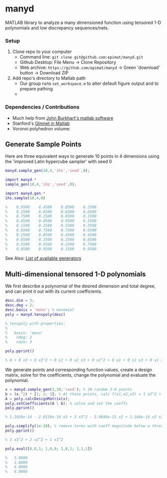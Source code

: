 # manyd
MATLAB library to analyze a many dimensioned function using tensored 1-D polynomials and low discrepancy sequences/nets.

### Setup
1) Clone repo to your computer
   * Command line: `git clone git@github.com:epimat/manyd.git`
   * Github Desktop: File Menu -> Clone Repository
   * Web archive: `https://github.com/epimat/manyd` -> Green 'download' button -> Download ZIP
2) Add repo's directory to Matlab path
   * Our group runs `set_workspace.m` to alter default figure output and to prepare pathing
   * [](https://www.mathworks.com/help/matlab/matlab_env/add-remove-or-reorder-folders-on-the-search-path.html)

### Dependencies / Contributions

* Much help from [John Burkhart's matlab software](https://people.sc.fsu.edu/~jburkardt/)
* Stanford's [Glmnet in Matlab](https://web.stanford.edu/~hastie/glmnet_matlab/index.html)
* Voronoi polyhedron volume: [](https://www.mathworks.com/matlabcentral/answers/258667-vertices-of-polygons-in-bounded-voronoi-diagram#answer_241308)

## Generate Sample Points

Here are three equivalent ways to generate 10 points in 4 dimensions
using the 'improved Latin hypercube sampler' with seed 0

```matlab
manyd.sample_gen(10,4,'ihs','seed',0);

import manyd.*
sample_gen(10,4,'ihs','seed',0);

import manyd.gen.*
ihs.sample(10,4,0)

%    0.9500    0.4500    0.0500    0.2500
%    0.3500    0.6500    0.6500    0.0500
%    0.7500    0.2500    0.8500    0.1500
%    0.4500    0.0500    0.9500    0.5500
%    0.1500    0.1500    0.5500    0.3500
%    0.6500    0.7500    0.7500    0.6500
%    0.2500    0.8500    0.4500    0.4500
%    0.0500    0.3500    0.3500    0.8500
%    0.5500    0.5500    0.2500    0.7500
%    0.8500    0.9500    0.1500    0.9500

```
See Also: [List of available generators](+manyd/+gen/)

## Multi-dimensional tensored 1-D polynomials
We first describe a polynomial of the desired dimension and total degree,
and can print it out with its current coefficients.
```matlab
desc.dim = 3;
desc.deg = 2;
desc.basis = 'mono'; % monomial
poly = manyd.tenspoly(desc)

% tenspoly with properties:
%
%   basis: 'mono'
%    ndeg: 2
%    ndim: 3

poly.pprint()

% 0 + 0 x3 + 0 x3^2 + 0 x2 + 0 x2 x3 + 0 x2^2 + 0 x1 + 0 x1 x3 + 0 x1 x2 + 0 x1^2
```
We generate points and corresponding function values, create a design matrix, solve for the coefficients, change the polynomial and evaluate the polynomial.

```matlab
x = manyd.sample_gen(3,10,'rand'); % 10 random 3-D points
b = (x.^2) * [1; 2; 3]; % At those points, calc f(x1,x2,x3) = 1 x2^2 + 2 x2^2 + 3 x3^2
A = poly.calcDesignMatrix(x);
poly.setCoefficients(A \ b); % solve and set the coeffs
poly.pprint()

% 1.1926e-14 - 2.0158e-14 x3 + 3 x3^2 - 3.9849e-15 x2 + 1.346e-14 x2 x3 + 2 x2^2 - 6.2541e-15 x1 + 2.2707e-15 x1 x3 + 5.0962e-16 x1 x2 + 1 x1^2

poly.simplify(1e-10); % remove terms with coeff magnitude below a threshold
poly.pprint()

% 3 x3^2 + 2 x2^2 + 1 x1^2

poly.eval([0,0,1; 1,0,0; 1,0,1; 1,1,1])

%   3.0000
%   1.0000
%   4.0000
%   6.0000
```
